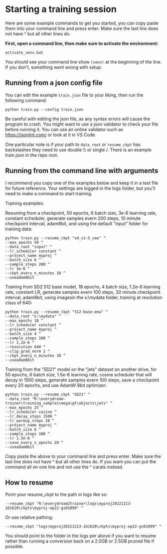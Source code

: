 # Starting a training session

Here are some example commands to get you started, you can copy paste them into your command line and press enter. 
Make sure the last line does not have ^ but all other lines do.


**First, open a command line, then make sure to activate the environment:**

    activate_venv.bat

You should see your command line show ```(venv)``` at the beginning of the line.  If you don't, something went wrong with setup.

## Running from a json config file

You can edit the example `train.json` file to your liking, then run the following command:

    python train.py --config train.json

Be careful with editing the json file, as any syntax errors will cause the program to crash.  You might want to use a json validator to check your file before running it.  You can use an online validator such as https://jsonlint.com/ or look at it in VS Code.

One particular note is if your path to `data_root` or `resume_ckpt` has backslashes they need to use double \\\ or single /.  There is an example train.json in the repo root.

## Running from the command line with arguments

I recommend you copy one of the examples below and keep it in a text file for future reference.  Your settings are logged in the logs folder, but you'll need to make a command to start training.

Training examples:

Resuming from a checkpoint, 50 epochs, 6 batch size, 3e-6 learning rate, constant scheduler, generate samples evern 200 steps, 10 minute checkpoint interval, adam8bit, and using the default "input" folder for training data:

    python train.py --resume_ckpt "sd_v1-5_vae" ^
    --max_epochs 50 ^
    --data_root "input" ^
    --lr_scheduler constant ^
    --project_name myproj ^
    --batch_size 6 ^
    --sample_steps 200 ^
    --lr 3e-6 ^
    --ckpt_every_n_minutes 10 ^
    --useadam8bit

Training from SD2 512 base model, 18 epochs, 4 batch size, 1.2e-6 learning rate, constant LR, generate samples evern 100 steps, 30 minute checkpoint interval, adam8bit, using imagesin the x:\mydata folder, training at resolution class of 640:

    python train.py --resume_ckpt "512-base-ema" ^
    --data_root "x:\mydata" ^
    --max_epochs 18 ^
    --lr_scheduler constant ^
    --project_name myproj ^
    --batch_size 4 ^
    --sample_steps 100 ^
    --lr 1.2e-6 ^
    --resolution 640 ^
    --clip_grad_norm 1 ^
    --ckpt_every_n_minutes 30 ^
    --useadam8bit

Training from the "SD21" model on the "jets" dataset on another drive, for 50 epochs, 6 batch size, 1.5e-6 learning rate, cosine scheduler that will decay in 1500 steps, generate samples evern 100 steps, save a checkpoint every 20 epochs, and use AdamW 8bit optimizer:

    python train.py --resume_ckpt "SD21" ^
    --data_root "R:\everydream-trainer\training_samples\mega\gt\objects\jets" ^
    --max_epochs 25 ^
    --lr_scheduler cosine ^
    --lr_decay_steps 1500 ^
    --lr_warmup_steps 20 ^
    --project_name myproj ^
    --batch_size 6 ^
    --sample_steps 100 ^
    --lr 1.5e-6 ^
    --save_every_n_epochs 20 ^
    --useadam8bit 

Copy paste the above to your command line and press enter.
Make sure the last line does not have ^ but all other lines do.  If you want you can put the command all on one line and not use the ^ carats instead.

## How to resume

Point your resume_ckpt to the path in logs like so:

```--resume_ckpt "R:\everydream2trainer\logs\myproj20221213-161620\ckpts\myproj-ep22-gs01099" ^```

Or use relative pathing:

```--resume_ckpt "logs\myproj20221213-161620\ckpts\myproj-ep22-gs01099" ^```

You should point to the folder in the logs per above if you want to resume rather than running a conversion back on a 2.0GB or 2.5GB pruned file if possible. 
